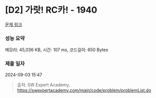 # [D2] 가랏! RC카! - 1940 

[문제 링크](https://swexpertacademy.com/main/code/problem/problemDetail.do?contestProbId=AV5PjMgaALgDFAUq) 

### 성능 요약

메모리: 45,036 KB, 시간: 107 ms, 코드길이: 650 Bytes

### 제출 일자

2024-09-03 15:47



> 출처: SW Expert Academy, https://swexpertacademy.com/main/code/problem/problemList.do